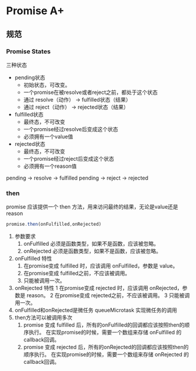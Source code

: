 # Promise A+

## 规范

### Promise States

三种状态
+ pending状态
	+ 初始状态，可改变。
	+ 一个promise在被resolve或者reject之前，都处于这个状态
	+ 通过 resolve（动作） -> fulfilled状态（结果）
	+ 通过 reject（动作） -> rejected状态（结果）
+ fulfilled状态
	+ 最终态，不可改变
	+ 一个promise经过resolve后变成这个状态
	+ 必须拥有一个value值
+ rejected状态
	+ 最终态，不可改变
	+ 一个promise经过reject后变成这个状态
	+ 必须拥有一个reason值

pending -> resolve -> fulfilled
pending -> reject -> rejected

### then

promise 应该提供一个 then 方法，用来访问最终的结果，无论是value还是reason

```js
promise.then(onFulfilled,onRejected)
```

1. 参数要求
	1. onFulfilled 必须是函数类型，如果不是函数，应该被忽略。
	1. onRejected 必须是函数类型，如果不是函数，应该被忽略。
2. onFulfilled 特性
	1. 在promise变成 fulfilled 时，应该调用 onFulfilled，参数是 value。
	2. 在promise变成 fulfilled之前，不应该被调用。
	3. 只能被调用一次。
3. onRejected 特性
	1 在promise变成 rejected 时，应该调用 onRejected，参数是 reason。
	2 在promise变成 rejected之前，不应该被调用。
	3 只能被调用一次。
4. onFulfilled和onRejected是微任务
	queueMicrotask 实现微任务的调用
5. then方法可以被调用多次
	1. promise 变成 fulfilled 后，所有的onFulfilled的回调都应该按照then的顺序执行。
	在实现promise的时候，需要一个数组来存储 onFulfilled 的callback回调。
	2. promise 变成 rejected 后，所有的onRejected的回调都应该按照then的顺序执行。
	在实现promise的时候，需要一个数组来存储 onRejected 的callback回调。
	
